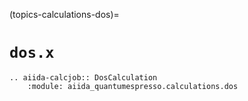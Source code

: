 (topics-calculations-dos)=

# `dos.x`

```{eval-rst}
.. aiida-calcjob:: DosCalculation
    :module: aiida_quantumespresso.calculations.dos
```
